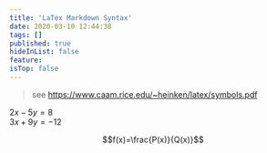 ```yaml
---
title: 'LaTex Markdown Syntax'
date: 2020-03-10 12:44:38
tags: []
published: true
hideInList: false
feature: 
isTop: false
---
```

> see https://www.caam.rice.edu/~heinken/latex/symbols.pdf

$2x - 5y =  8$  
$3x + 9y =  -12$


$$f(x)=\frac{P(x)}{Q(x)}$$ 
